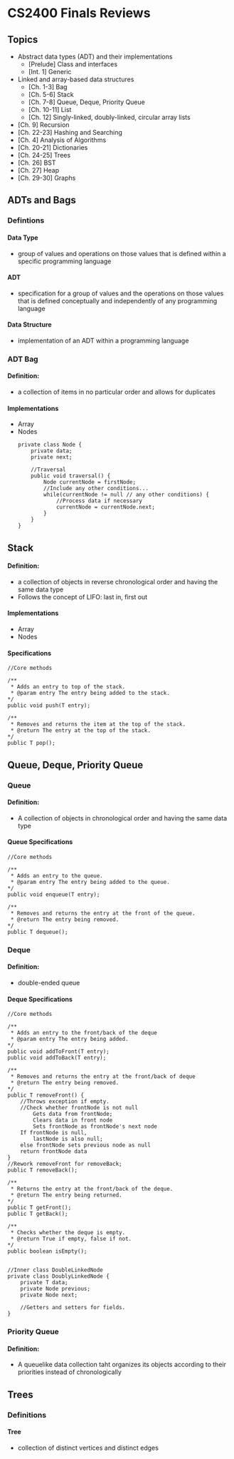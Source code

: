# CS2400 Finals Reviews

## Topics

- Abstract data types (ADT) and their implementations
	- [Prelude]		Class and interfaces 
	- [Int. 1]		Generic 
- Linked and array-based data structures
	- [Ch. 1-3]		Bag
	- [Ch. 5-6]		Stack
	- [Ch. 7-8]		Queue, Deque, Priority Queue
	- [Ch. 10-11]	List
	- [Ch. 12]		Singly-linked, doubly-linked, circular array lists	
- [Ch. 9]		Recursion
- [Ch. 22-23]	Hashing and Searching
- [Ch. 4]		Analysis of Algorithms
- [Ch. 20-21]	Dictionaries
- [Ch. 24-25]	Trees
- [Ch. 26]		BST
- [Ch. 27]		Heap
- [Ch. 29-30]	Graphs

## ADTs and Bags

### Defintions
#### **Data Type**
- group of values and operations on those values that is defined within a specific programming language
#### **ADT**
- specification for a group of values and the operations on those values that is defined conceptually and independently of any programming language
#### **Data Structure**
- implementation of an ADT within a programming language
### **ADT Bag**
#### Definition:
- a collection of items in no particular order and allows for duplicates

#### Implementations
- Array
- Nodes
	```
	private class Node {
		private data;
		private next;

		//Traversal
		public void traversal() {
			Node currentNode = firstNode;
			//Include any other conditions...
			while(currentNode != null // any other conditions) {
				//Process data if necessary
				currentNode = currentNode.next;
			}
		}
	}
	```

## Stack
#### Definition:
- a collection of objects in reverse chronological order and having the same data type
- Follows the concept of LIFO: last in, first out

#### Implementations
- Array
- Nodes

#### Specifications
```
//Core methods

/**
 * Adds an entry to top of the stack.
 * @param entry The entry being added to the stack.
*/
public void push(T entry);

/**
 * Removes and returns the item at the top of the stack.
 * @return The entry at the top of the stack.
*/
public T pop();
```

## Queue, Deque, Priority Queue
### Queue
#### Definition:
- A collection of objects in chronological order and having the same data type

#### Queue Specifications
```
//Core methods

/**
 * Adds an entry to the queue.
 * @param entry The entry being added to the queue.
*/
public void enqueue(T entry);

/**
 * Removes and returns the entry at the front of the queue.
 * @return The entry being removed.
*/
public T dequeue();
```

### Deque
#### Definition:
- double-ended queue
#### Deque Specifications
```
//Core methods

/**
 * Adds an entry to the front/back of the deque
 * @param entry The entry being added.
*/
public void addToFront(T entry);
public void addToBack(T entry);

/**
 * Removes and returns the entry at the front/back of deque
 * @return The entry being removed.
*/
public T removeFront() {
	//Throws exception if empty.
	//Check whether frontNode is not null
		Gets data from frontNode;
		Clears data in front node
		Sets frontNode as frontNode's next node
	If frontNode is null,
		lastNode is also null;
	else frontNode sets previous node as null
	return frontNode data
}
//Rework removeFront for removeBack;
public T removeBack();

/**
 * Returns the entry at the front/back of the deque.
 * @return The entry being returned.
*/
public T getFront();
public T getBack();

/**
 * Checks whether the deque is empty.
 * @return True if empty, false if not.
*/
public boolean isEmpty();


//Inner class DoubleLinkedNode
private class DoublyLinkedNode {
	private T data;
	private Node previous;
	private Node next;

	//Getters and setters for fields.
}
```
### Priority Queue
#### Definition:
- A queuelike data collection taht organizes its objects according to their priorities instead of chronologically

## Trees

### Definitions
#### Tree
- collection of distinct vertices and distinct edges